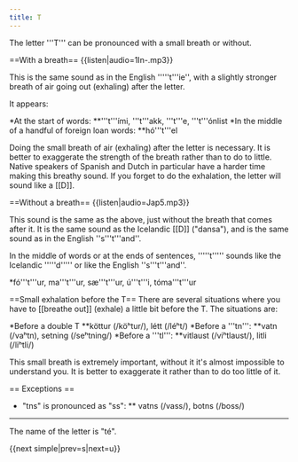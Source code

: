 ```yaml
---
title: T
---
```


The letter '''T''' can be pronounced with a small breath or without.

==With a breath==
{{listen|audio=1In-.mp3}}

This is the same sound as in the English '''''t'''ie'', with a slightly stronger breath of air going out (exhaling) after the letter.

It appears:

*At the start of words:
**'''t'''ími, '''t'''akk, '''t'''e, '''t'''ónlist
*In the middle of a handful of foreign loan words:
**hó'''t'''el

Doing the small breath of air (exhaling) after the letter is necessary. It is better to exaggerate the strength of the breath rather than to do to little. Native speakers of Spanish and Dutch in particular have a harder time making this breathy sound. If you forget to do the exhalation, the letter will sound like a [[D]].

==Without a breath==
{{listen|audio=Jap5.mp3}}

This sound is the same as the above, just without the breath that comes after it. It is the same sound as the Icelandic [[D]] ("dansa"), and is the same sound as in the English ''s'''t'''and''.

In the middle of words or at the ends of sentences, '''''t''''' sounds like the Icelandic '''''d''''' or like the English ''s'''t'''and''.

*fó'''t'''ur, ma'''t'''ur, sæ'''t'''ur, ú'''t'''i, tóma'''t'''ur

==Small exhalation before the T==
There are several situations where you have to [[breathe out]] (exhale) a little bit before the T. The situations are:

*Before a double T
**köttur (/köʰtur/), létt (/léʰt/)
*Before a '''tn''':
**vatn (/vaʰtn), setning (/seʰtning/)
*Before a '''tl''':
**vitlaust (/viʰtlaust/), litli (/liʰtli/)

This small breath is extremely important, without it it's almost impossible to understand you. It is better to exaggerate it rather than to do too little of it.

== Exceptions ==

* "tns" is pronounced as "ss":
** vatns (/vass/), botns (/boss/)

***

The name of the letter is "té".

{{next simple|prev=s|next=u}}